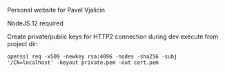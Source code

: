 Personal website for Pavel Vjalicin

NodeJS 12 required

Create private/public keys for HTTP2 connection during dev execute from project dir:
  
`openssl req -x509 -newkey rsa:4096 -nodes -sha256 -subj '/CN=localhost' -keyout private.pem -out cert.pem`